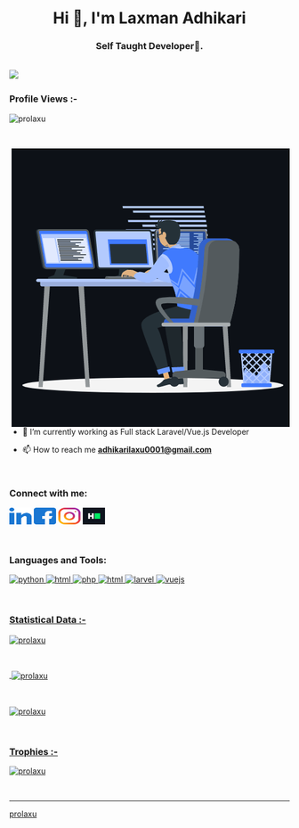 <h1 align="center">Hi 👋, I'm Laxman Adhikari</h1>
<h3 align="center">Self Taught Developer🌟.</h3>

<br>
<img src="https://www.holopin.me/prolaxu">
<br>
<p align="right"> <h3>Profile Views :-</h3> <img src="https://komarev.com/ghpvc/?username=prolaxu&label=Profile%20views&color=0e75b6&style=flat"
    alt="prolaxu" /> 
  </p>
<br>

<p><img align="right" src="https://raw.githubusercontent.com/prolaxu/prolaxu/main/assets/animation.gif" alt="prolaxu" /></p>


- 🌱 I’m currently working as Full stack Laravel/Vue.js Developer

- 📫 How to reach me **adhikarilaxu0001@gmail.com**

<br>

<h3 align="left">Connect with me:</h3>
<p align="left">
  <a href="https://linkedin.com/in/prolaxu" target="blank"><img align="center"
      src="https://raw.githubusercontent.com/prolaxu/prolaxu/b2176b4e589355535bc69f84b4b10462802c414e/assets/svgs/linked-in-alt.svg"
      alt="prolaxu" height="30" width="40" /></a>
  <a href="https://fb.com/adam pithen wala" target="blank"><img align="center"
      src="https://raw.githubusercontent.com/prolaxu/prolaxu/b2176b4e589355535bc69f84b4b10462802c414e/assets/svgs/facebook.svg"
      alt="adam pithen wala" height="30" width="40" /></a>
  <a href="https://instagram.com/_._.adam._" target="blank"><img align="center"
      src="https://raw.githubusercontent.com/prolaxu/prolaxu/b2176b4e589355535bc69f84b4b10462802c414e/assets/svgs/instagram.svg"
      alt="_._.adam._" height="30" width="40" /></a>
  <a href="https://www.hackerrank.com/prolaxu" target="blank"><img align="center"
      src="https://raw.githubusercontent.com/prolaxu/prolaxu/d42a1dad094b974668ae896b49a448f08c737657/assets/svgs/hackerrank.svg"
      alt="prolaxu" height="30" width="40" /></a>
</p>

<br>

<h3 align="left">Languages and Tools:</h3>
 <p align="left"> <a href="https://developer.android.com" target="_blank" rel="noreferrer"> 
     <img
      src="https://cdn-icons-png.flaticon.com/512/5968/5968350.png"
      alt="python" width="40" height="40" />  
     <img
      src="https://cdn-icons-png.flaticon.com/512/732/732212.png"
      alt="html" width="40" height="40" />  
      <img
      src="https://cdn-icons-png.flaticon.com/512/5968/5968332.png"
      alt="php" width="40" height="40" />  
      <img
      src="https://cdn.icon-icons.com/icons2/2699/PNG/512/mysql_logo_icon_169941.png"
      alt="html" width="40" height="40" />  
      <img
      src="https://cdnlogo.com/logos/l/57/laravel.svg"
      alt="larvel" width="40" height="40" />  
      <img
      src="https://encrypted-tbn0.gstatic.com/images?q=tbn:ANd9GcSW1AvoJXu1NMIvNfwIWMLEX0xp7ZyQ11RjoQ&s"
      alt="vuejs" width="40" height="40" />  
    </p>

<br>

<h3>Statistical Data :-</h3>
<p><img align="center"
    src="https://github-readme-stats.vercel.app/api/top-langs?username=prolaxu&show_icons=true&locale=en&layout=compact"
    alt="prolaxu" /></p>

<br>

<p>&nbsp;<img align="center" src="https://github-readme-stats.vercel.app/api?username=prolaxu&show_icons=true&locale=en"
    alt="prolaxu" /></p>

<br>

<p><img align="center" src="https://github-readme-streak-stats.herokuapp.com/?user=prolaxu&" alt="prolaxu" /></p>

<br>
<h3>Trophies :-</h3>
<p align="left"> <a href="https://github.com/ryo-ma/github-profile-trophy"><img
      src="https://github-profile-trophy.vercel.app/?username=prolaxu" alt="prolaxu" /></a> </p>

<p align="left"> <a href="https://twitter.com/" target="blank"><img
      src="https://img.shields.io/twitter/follow/?logo=twitter&style=for-the-badge" alt="" /></a> </p>


------------------------------------------------------------------------------------------------------------------------------------------
[prolaxu](https://github.com/prolaxu)
